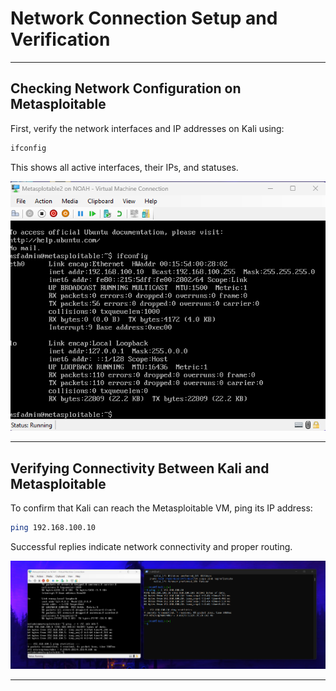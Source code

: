 # Network Connection Setup and Verification

---

## Checking Network Configuration on Metasploitable

First, verify the network interfaces and IP addresses on Kali using:

```bash
ifconfig
```

This shows all active interfaces, their IPs, and statuses.

![Metasploitable ifconfig output](images/ifconfig.png)

---

## Verifying Connectivity Between Kali and Metasploitable

To confirm that Kali can reach the Metasploitable VM, ping its IP address:

```bash
ping 192.168.100.10
```

Successful replies indicate network connectivity and proper routing.

![Kali ping Metasploitable](images/Kali_Meta_Ping.png)

---

